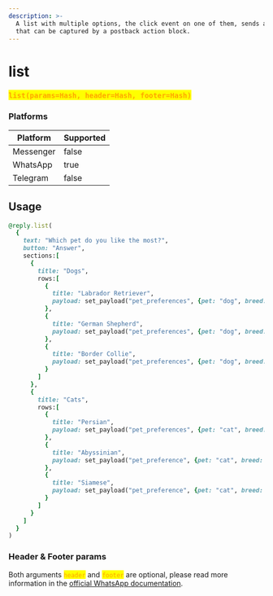 ```yaml
---
description: >-
  A list with multiple options, the click event on one of them, sends a payload
  that can be captured by a postback action block.
---
```


# list

### <mark style="color:orange;">`list(params=Hash, header=Hash, footer=Hash)`</mark>

### **Platforms**

<table><thead><tr><th>Platform</th><th data-type="checkbox">Supported</th></tr></thead><tbody><tr><td>Messenger</td><td>false</td></tr><tr><td>WhatsApp</td><td>true</td></tr><tr><td>Telegram</td><td>false</td></tr></tbody></table>

## Usage

```ruby
@reply.list(
  {
    text: "Which pet do you like the most?",
    button: "Answer",
    sections:[
      {
        title: "Dogs",
        rows:[
          {
            title: "Labrador Retriever",
            payload: set_payload("pet_preferences", {pet: "dog", breed: "labrador_retriever"}),
          },
          {
            title: "German Shepherd",
            payload: set_payload("pet_preferences", {pet: "dog", breed: "german_shepherd"}),
          },
          {
            title: "Border Collie",
            payload: set_payload("pet_preferences", {pet: "dog", breed: "border_collie"})
          }
        ]
      },
      {
        title: "Cats",
        rows:[
          {
            title: "Persian",
            payload: set_payload("pet_preferences", {pet: "cat", breed: "persian"}),
          },
          {
            title: "Abyssinian",
            payload: set_payload("pet_preference", {pet: "cat", breed: "abyssinian"}),
          },
          {
            title: "Siamese",
            payload: set_payload("pet_preference", {pet: "cat", breed: "siamese"})
          }
        ]
      }
    ]
  }
)
```

### Header & Footer params

Both arguments <mark style="color:orange;">`header`</mark> and <mark style="color:orange;">`footer`</mark> are optional, please read more information in the [official WhatsApp documentation](https://developers.facebook.com/docs/whatsapp/cloud-api/reference/messages#interactive-messages).
